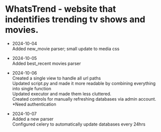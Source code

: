 

# WhatsTrend - website that indentifies trending tv shows and movies.


- 2024-10-04 \
Added new_movie parser; small update to media css

- 2024-10-05 \
Added best_recent movies parser

- 2024-10-06 \
Created a single view to handle all url paths \
Updated script.py and made it more readable by combining everything into single function \
Updated executor and made them less cluttered. \
Created controls for manually refreshing databases via admin account. *Need authentication

- 2024-10-07 \
Added a new parser \
Configured celery to automatically update databases every 24hrs
